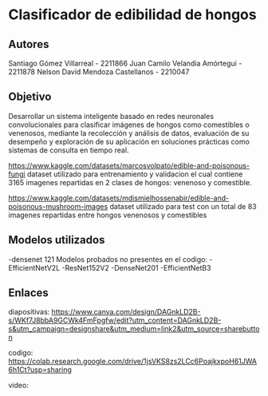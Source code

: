 # Clasificador de edibilidad de hongos

## Autores
Santiago Gómez Villarreal - 2211866
Juan Camilo Velandia Amórtegui - 2211878
Nelson David Mendoza Castellanos - 2210047

## Objetivo
Desarrollar un sistema inteligente basado en redes neuronales convolucionales para clasificar imágenes de hongos como comestibles o venenosos, mediante la recolección y análisis de datos, evaluación de su desempeño y exploración de su aplicación en soluciones prácticas como sistemas de consulta en tiempo real.

https://www.kaggle.com/datasets/marcosvolpato/edible-and-poisonous-fungi
dataset utilizado para entrenamiento y validacion el cual contiene 3165 imagenes repartidas en 2 clases de hongos: venenoso y comestible.

https://www.kaggle.com/datasets/mdismielhossenabir/edible-and-poisonous-mushroom-images
dataset utilizado para test con un total de 83 imagenes repartidas entre hongos venenosos y comestibles

## Modelos utilizados
-densenet 121 
Modelos probados no presentes en el codigo:
-EfficientNetV2L
-ResNet152V2
-DenseNet201
-EfficientNetB3

## Enlaces
diapositivas:
https://www.canva.com/design/DAGnkLD2B-s/WKf7J8bbA9GCWk4FmFpgfw/edit?utm_content=DAGnkLD2B-s&utm_campaign=designshare&utm_medium=link2&utm_source=sharebutton

codigo:
https://colab.research.google.com/drive/1jsVKS8zs2LCc6PoajkxpoH61JWA6h1Ct?usp=sharing

video:
